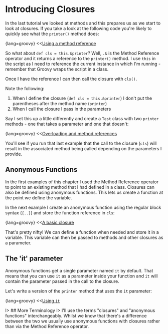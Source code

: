 # Introducing Closures

In the last tutorial we looked at methods and this prepares us as we start to look at closures. If you take a look at the following code you're likely to quickly see what the `printer()` method does:

{lang=groovy}
<<[Using a method reference](code/07/01/method_reference.groovy)

So what about `def cls = this.&printer`? Well, `.&` is the Method Reference operator and it returns a reference to the `printer()` method. I use `this` in the script as I need to reference the current instance in which I'm running - remember that Groovy wraps the script in a class.

Once I have the reference I can then call the closure with `cls()`.

Note the following:

1. When I define the closure (`def cls = this.&printer`) I don't put the parentheses after the method name (`printer`)
2. When I call the closure I pass in the parameters

Say I set this up a little differently and create a `Test` class with two `printer` methods - one that takes a parameter and one that doesn't:

{lang=groovy}
<<[Overloading and method references](code/07/01/method_reference_class.groovy)

You'll see if you run that last example that the call to the closure (`cls`) will result in the associated method being called depending on the parameters I provide.

## Anonymous Functions

In the first examples of this chapter I used the Method Reference operator to point to an existing method that I had defined in a class. Closures can also be defined using anonymous functions. This lets us create a function at the point we define the variable.

In the next example I create an anonymous function using the regular block syntax (`{..}`) and store the function reference in `cls`:

{lang=groovy}
<<[A basic closure](code/07/01/basic_closure.groovy)

That's pretty nifty! We can define a function when needed and store it in a variable. This variable can then be passed to methods and other closures as a parameter.

## The 'it' parameter

Anonymous functions get a single parameter named `it` by default. That means that you can use `it` as a parameter inside your function and `it` will contain the parameter passed in the call to the closure.

Let's write a version of the `printer` method that uses the `it` parameter:

{lang=groovy}
<<[Using `it`](code/07/01/basic_closure_it.groovy)

I> ## More Terminology
I> I'll use the terms "closures" and "anonymous functions" interchangeably. Whilst we know that there's a difference between the two we usually use anonymous functions with closures rather than via the Method Reference operator.
